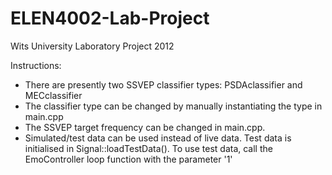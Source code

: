 ELEN4002-Lab-Project
====================

Wits University Laboratory Project 2012

Instructions:
- There are presently two SSVEP classifier types: PSDAclassifier and MECclassifier
- The classifier type can be changed by manually instantiating the type in main.cpp
- The SSVEP target frequency can be changed in main.cpp.
- Simulated/test data can be used instead of live data. Test data is initialised in Signal::loadTestData(). To use test data, call the EmoController loop function with the parameter '1' 